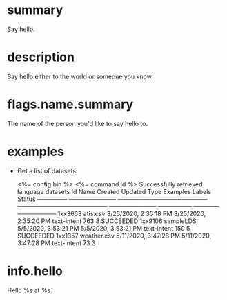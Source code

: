 # summary

Say hello.

# description

Say hello either to the world or someone you know.

# flags.name.summary

The name of the person you'd like to say hello to.

# examples

- Get a list of datasets:

  <%= config.bin %> <%= command.id %>
  Successfully retrieved language datasets
  Id Name Created Updated Type Examples Labels Status
  ─────── ─────────── ───────────────────── ───────────────────── ─────────── ──────── ────── ─────────
  1xx3663 atis.csv 3/25/2020, 2:35:18 PM 3/25/2020, 2:35:20 PM text-intent 763 8 SUCCEEDED
  1xx9106 sampleLDS 5/5/2020, 3:53:21 PM 5/5/2020, 3:53:21 PM text-intent 150 5 SUCCEEDED
  1xx1357 weather.csv 5/11/2020, 3:47:28 PM 5/11/2020, 3:47:28 PM text-intent 73 3

# info.hello

Hello %s at %s.
